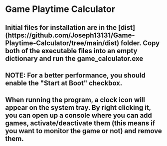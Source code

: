 <h1>Game Playtime Calculator</h1>
<h2>Initial files for installation are in the [dist](https://github.com/Joseph13131/Game-Playtime-Calculator/tree/main/dist) folder. Copy both of the executable files into an empty dictionary and run the <b>game_calculator.exe</b></h2>
<h2><b>NOTE:</b> For a better performance, you should enable the "Start at Boot" checkbox.</h2>
<h2>When running the program, a clock icon will appear on the system tray. By right clicking it, you can open up a console where you can add games, activate/deactivate them (this means if you want to monitor the game or not) and remove them.</h2>
